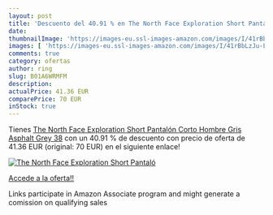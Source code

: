 ```yaml
---
layout: post
title: 'Descuento del 40.91 % en The North Face Exploration Short Pantaló'
date: 
thumbnailImage: 'https://images-eu.ssl-images-amazon.com/images/I/41rBbLzJu-L._SL200_.jpg'
images: [ 'https://images-eu.ssl-images-amazon.com/images/I/41rBbLzJu-L._SL200_.jpg' ]
comments: true
category: ofertas
author: ring
slug: B01A6WRMFM
description:
actualPrice: 41.36 EUR
comparePrice: 70 EUR
inStock: true
---
```


Tienes [The North Face Exploration Short Pantalón Corto  Hombre  Gris  Asphalt Grey   38](https://www.amazon.es/dp/B01A6WRMFM/?tag=tolees-21) con un 40.91 % de descuento con precio de oferta de 41.36 EUR (original: 70 EUR) en el siguiente enlace!

[![The North Face Exploration Short Pantaló](https://images-eu.ssl-images-amazon.com/images/I/41rBbLzJu-L._SL200_.jpg)](https://www.amazon.es/dp/B01A6WRMFM/?tag=tolees-21)

[Accede a la oferta!!](https://www.amazon.es/dp/B01A6WRMFM/?tag=tolees-21)

Links participate in Amazon Associate program and might generate a comission on qualifying sales


